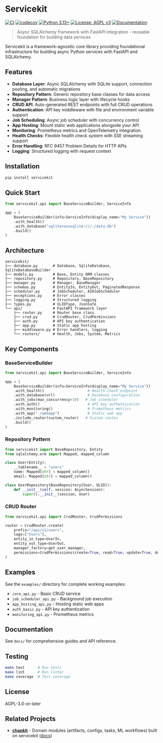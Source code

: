 # Servicekit

[![CI](https://github.com/winterop-com/servicekit/actions/workflows/ci.yml/badge.svg)](https://github.com/winterop-com/servicekit/actions/workflows/ci.yml)
[![codecov](https://codecov.io/gh/winterop-com/servicekit/branch/main/graph/badge.svg)](https://codecov.io/gh/winterop-com/servicekit)
[![Python 3.13+](https://img.shields.io/badge/python-3.13+-blue.svg)](https://www.python.org/downloads/)
[![License: AGPL v3](https://img.shields.io/badge/License-AGPL_v3-blue.svg)](https://www.gnu.org/licenses/agpl-3.0)
[![Documentation](https://img.shields.io/badge/docs-mkdocs-blue.svg)](https://winterop-com.github.io/servicekit/)

> Async SQLAlchemy framework with FastAPI integration - reusable foundation for building data services

Servicekit is a framework-agnostic core library providing foundational infrastructure for building async Python services with FastAPI and SQLAlchemy.

## Features

- **Database Layer**: Async SQLAlchemy with SQLite support, connection pooling, and automatic migrations
- **Repository Pattern**: Generic repository base classes for data access
- **Manager Pattern**: Business logic layer with lifecycle hooks
- **CRUD API**: Auto-generated REST endpoints with full CRUD operations
- **Authentication**: API key middleware with file and environment variable support
- **Job Scheduling**: Async job scheduler with concurrency control
- **App Hosting**: Mount static web applications alongside your API
- **Monitoring**: Prometheus metrics and OpenTelemetry integration
- **Health Checks**: Flexible health check system with SSE streaming support
- **Error Handling**: RFC 9457 Problem Details for HTTP APIs
- **Logging**: Structured logging with request context

## Installation

```bash
pip install servicekit
```

## Quick Start

```python
from servicekit.api import BaseServiceBuilder, ServiceInfo

app = (
    BaseServiceBuilder(info=ServiceInfo(display_name="My Service"))
    .with_health()
    .with_database("sqlite+aiosqlite:///./data.db")
    .build()
)
```

## Architecture

```
servicekit/
├── database.py       # Database, SqliteDatabase, SqliteDatabaseBuilder
├── models.py         # Base, Entity ORM classes
├── repository.py     # Repository, BaseRepository
├── manager.py        # Manager, BaseManager
├── schemas.py        # EntityIn, EntityOut, PaginatedResponse
├── scheduler.py      # JobScheduler, AIOJobScheduler
├── exceptions.py     # Error classes
├── logging.py        # Structured logging
├── types.py          # ULIDType, JsonSafe
└── api/              # FastAPI framework layer
    ├── router.py     # Router base class
    ├── crud.py       # CrudRouter, CrudPermissions
    ├── auth.py       # API key authentication
    ├── app.py        # Static app hosting
    ├── middleware.py # Error handlers, logging
    └── routers/      # Health, Jobs, System, Metrics
```

## Key Components

### BaseServiceBuilder

```python
from servicekit.api import BaseServiceBuilder, ServiceInfo

app = (
    BaseServiceBuilder(info=ServiceInfo(display_name="My Service"))
    .with_health()                    # Health check endpoint
    .with_database(url)               # Database configuration
    .with_jobs(max_concurrency=10)   # Job scheduler
    .with_auth()                      # API key authentication
    .with_monitoring()                # Prometheus metrics
    .with_app("./webapp")             # Static web app
    .include_router(custom_router)   # Custom routes
    .build()
)
```

### Repository Pattern

```python
from servicekit import BaseRepository, Entity
from sqlalchemy.orm import Mapped, mapped_column

class User(Entity):
    __tablename__ = "users"
    name: Mapped[str] = mapped_column()
    email: Mapped[str] = mapped_column()

class UserRepository(BaseRepository[User, ULID]):
    def __init__(self, session: AsyncSession):
        super().__init__(session, User)
```

### CRUD Router

```python
from servicekit.api import CrudRouter, CrudPermissions

router = CrudRouter.create(
    prefix="/api/v1/users",
    tags=["Users"],
    entity_in_type=UserIn,
    entity_out_type=UserOut,
    manager_factory=get_user_manager,
    permissions=CrudPermissions(create=True, read=True, update=True, delete=False)
)
```


## Examples

See the `examples/` directory for complete working examples:

- `core_api.py` - Basic CRUD service
- `job_scheduler_api.py` - Background job execution
- `app_hosting_api.py` - Hosting static web apps
- `auth_basic.py` - API key authentication
- `monitoring_api.py` - Prometheus metrics

## Documentation

See `docs/` for comprehensive guides and API reference.

## Testing

```bash
make test      # Run tests
make lint      # Run linter
make coverage  # Test coverage
```

## License

AGPL-3.0-or-later

## Related Projects

- **[chapkit](https://github.com/dhis2-chap/chapkit)** - Domain modules (artifacts, configs, tasks, ML workflows) built on servicekit ([docs](https://dhis2-chap.github.io/chapkit))

